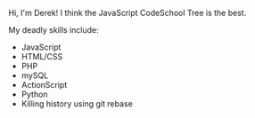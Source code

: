 Hi, I'm Derek!
I think the JavaScript CodeSchool Tree is the best.

My deadly skills include:
* JavaScript
* HTML/CSS
* PHP
* mySQL
* ActionScript
* Python
* Killing history using git rebase
